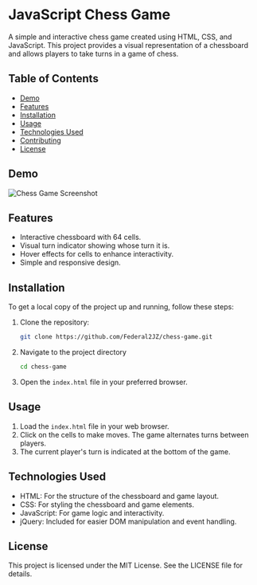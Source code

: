 # JavaScript Chess Game

A simple and interactive chess game created using HTML, CSS, and JavaScript. This project provides a visual representation of a chessboard and allows players to take turns in a game of chess.

## Table of Contents

- [Demo](#demo)
- [Features](#features)
- [Installation](#installation)
- [Usage](#usage)
- [Technologies Used](#technologies-used)
- [Contributing](#contributing)
- [License](#license)

## Demo

![Chess Game Screenshot](image.png)

## Features

- Interactive chessboard with 64 cells.
- Visual turn indicator showing whose turn it is.
- Hover effects for cells to enhance interactivity.
- Simple and responsive design.

## Installation

To get a local copy of the project up and running, follow these steps:

1. Clone the repository:

   ```bash
   git clone https://github.com/Federal2JZ/chess-game.git
   ```
2. Navigate to the project directory
   ```bash
   cd chess-game
   ```
3. Open the `index.html` file in your preferred browser.

## Usage
1. Load the `index.html` file in your web browser.
2. Click on the cells to make moves. The game alternates turns between players.
3. The current player's turn is indicated at the bottom of the game.

## Technologies Used
- HTML: For the structure of the chessboard and game layout.
- CSS: For styling the chessboard and game elements.
- JavaScript: For game logic and interactivity.
- jQuery: Included for easier DOM manipulation and event handling.

## License
This project is licensed under the MIT License. See the LICENSE file for details.
